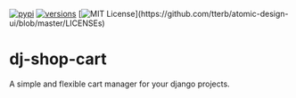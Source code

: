 
[![pypi](https://img.shields.io/pypi/v/djcart.svg)](https://pypi.python.org/pypi/foxglove-web)
[![versions](https://img.shields.io/pypi/pyversions/djcart.svg)](https://github.com/samuelcolvin/foxglove)
[![MIT License](https://img.shields.io/apm/l/atomic-design-ui.svg?)](https://github.com/tterb/atomic-design-ui/blob/master/LICENSEs)

# dj-shop-cart

A simple and flexible cart manager for your django projects.
